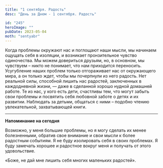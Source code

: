 ```yaml
---
title: "1 сентября. Радость"
desc: "День за Днем - 1 сентября. Радость"

id: "245"
heroImage: ""
pubDate: 2023-05-04
moth: "sentyabr"
---
```


Когда проблемы окружают нас и поглощают наши мысли, мы начинаем ощущать себя в
изоляции, и возникает пронзительное чувство одиночества. Мы можем довериться
друзьям, но, в основном, мы чувствуем – никто не понимает, что нам приходится
переносить. Усугубление наших проблем только отгораживает нас от окружающего
мира, а он только ждет, чтобы мы почерпнули из него радость. Нет реальной
силы, способной лишить нас радостей, заключенных в каждодневной жизни, — даже
в сделанной хорошо нудной домашней работе. Те из нас, у кого есть дети,
счастливы тем, что могут забыть свои проблемы и посвятить себя любовной заботе
о детях и их развитии. Наблюдать за детьми, общаться с ними – подобно чтению
увлекательной, захватывающей книги.

---

**Напоминание на сегодня**

Возможно, у меня большие проблемы, но я могу сделать их менее болезненными,
обратив свое внимание и свои мысли к более радостным событиям. Я не буду
изолировать себя в своих проблемах. Я буду замечать хорошее и радостное вокруг
меня и получать от этого удовольствие.

«Боже, не дай мне лишить себя многих маленьких радостей».
